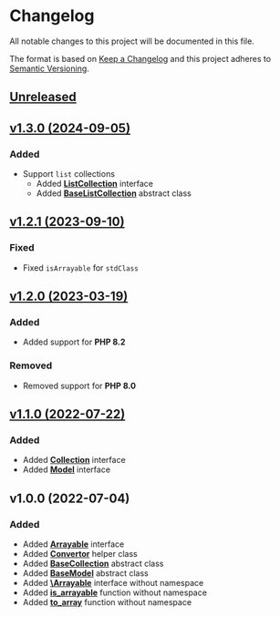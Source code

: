 # Changelog

All notable changes to this project will be documented in this file.

The format is based on [Keep a Changelog](http://keepachangelog.com/en/1.0.0/)
and this project adheres to [Semantic Versioning](http://semver.org/spec/v2.0.0.html).


## [Unreleased](https://github.com/inspirum/arrayable-php/compare/v1.3.0...master)


## [v1.3.0 (2024-09-05)](https://github.com/inspirum/arrayable-php/compare/v1.2.0...v1.3.0)
### Added
- Support `list` collections
  - Added [**ListCollection**](./src/ListCollection.php) interface
  - Added [**BaseListCollection**](./src/BaseListCollection.php) abstract class


## [v1.2.1 (2023-09-10)](https://github.com/inspirum/arrayable-php/compare/v1.2.0...v1.2.1)
### Fixed
- Fixed `isArrayable` for `stdClass`


## [v1.2.0 (2023-03-19)](https://github.com/inspirum/arrayable-php/compare/v1.1.0...v1.2.0)
### Added
- Added support for **PHP 8.2**
### Removed
- Removed support for **PHP 8.0**


## [v1.1.0 (2022-07-22)](https://github.com/inspirum/arrayable-php/compare/v1.0.0...v1.1.0)
### Added
- Added [**Collection**](./src/Collection.php) interface
- Added [**Model**](./src/Model.php) interface


## v1.0.0 (2022-07-04) 
### Added
- Added [**Arrayable**](./src/Arrayable.php) interface
- Added [**Convertor**](./src/Convertor.php) helper class
- Added [**BaseCollection**](./src/BaseCollection.php) abstract class
- Added [**BaseModel**](./src/BaseModel.php) abstract class
- Added [**\Arrayable**](./core/Arrayable.php) interface without namespace
- Added [**is_arrayable**](./core/helpers.php) function without namespace
- Added [**to_array**](./core/helpers.php) function without namespace
